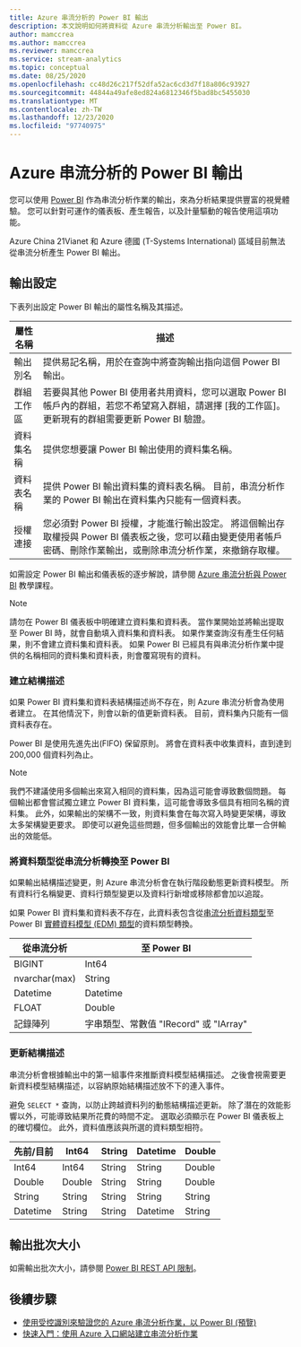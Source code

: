 ```yaml
---
title: Azure 串流分析的 Power BI 輸出
description: 本文說明如何將資料從 Azure 串流分析輸出至 Power BI。
author: mamccrea
ms.author: mamccrea
ms.reviewer: mamccrea
ms.service: stream-analytics
ms.topic: conceptual
ms.date: 08/25/2020
ms.openlocfilehash: cc48d26c217f52dfa52ac6cd3d7f18a806c93927
ms.sourcegitcommit: 44844a49afe8ed824a6812346f5bad8bc5455030
ms.translationtype: MT
ms.contentlocale: zh-TW
ms.lasthandoff: 12/23/2020
ms.locfileid: "97740975"
---
```

# <a name="power-bi-output-from-azure-stream-analytics"></a>Azure 串流分析的 Power BI 輸出

您可以使用 [Power BI](https://powerbi.microsoft.com/) 作為串流分析作業的輸出，來為分析結果提供豐富的視覺體驗。 您可以針對可運作的儀表板、產生報告，以及計量驅動的報告使用這項功能。

Azure China 21Vianet 和 Azure 德國 (T-Systems International) 區域目前無法從串流分析產生 Power BI 輸出。

## <a name="output-configuration"></a>輸出設定

下表列出設定 Power BI 輸出的屬性名稱及其描述。

| 屬性名稱 | 描述 |
| --- | --- |
| 輸出別名 |提供易記名稱，用於在查詢中將查詢輸出指向這個 Power BI 輸出。 |
| 群組工作區 |若要與其他 Power BI 使用者共用資料，您可以選取 Power BI 帳戶內的群組，若您不希望寫入群組，請選擇 [我的工作區]。 更新現有的群組需要更新 Power BI 驗證。 |
| 資料集名稱 |提供您想要讓 Power BI 輸出使用的資料集名稱。 |
| 資料表名稱 |提供 Power BI 輸出資料集的資料表名稱。 目前，串流分析作業的 Power BI 輸出在資料集內只能有一個資料表。 |
| 授權連接 | 您必須對 Power BI 授權，才能進行輸出設定。 將這個輸出存取權授與 Power BI 儀表板之後，您可以藉由變更使用者帳戶密碼、刪除作業輸出，或刪除串流分析作業，來撤銷存取權。 | 

如需設定 Power BI 輸出和儀表板的逐步解說，請參閱 [Azure 串流分析與 Power BI](stream-analytics-power-bi-dashboard.md) 教學課程。

> [!NOTE]
> 請勿在 Power BI 儀表板中明確建立資料集和資料表。 當作業開始並將輸出提取至 Power BI 時，就會自動填入資料集和資料表。 如果作業查詢沒有產生任何結果，則不會建立資料集和資料表。 如果 Power BI 已經具有與串流分析作業中提供的名稱相同的資料集和資料表，則會覆寫現有的資料。
>

### <a name="create-a-schema"></a>建立結構描述

如果 Power BI 資料集和資料表結構描述尚不存在，則 Azure 串流分析會為使用者建立。 在其他情況下，則會以新的值更新資料表。 目前，資料集內只能有一個資料表存在。 

Power BI 是使用先進先出(FIFO) 保留原則。 將會在資料表中收集資料，直到達到 200,000 個資料列為止。

> [!NOTE]
> 我們不建議使用多個輸出來寫入相同的資料集，因為這可能會導致數個問題。 每個輸出都會嘗試獨立建立 Power BI 資料集，這可能會導致多個具有相同名稱的資料集。 此外，如果輸出的架構不一致，則資料集會在每次寫入時變更架構，導致太多架構變更要求。 即使可以避免這些問題，但多個輸出的效能會比單一合併輸出的效能低。

### <a name="convert-a-data-type-from-stream-analytics-to-power-bi"></a>將資料類型從串流分析轉換至 Power BI

如果輸出結構描述變更，則 Azure 串流分析會在執行階段動態更新資料模型。 所有資料行名稱變更、資料行類型變更以及資料行新增或移除都會加以追蹤。

如果 Power BI 資料集和資料表不存在，此資料表包含從[串流分析資料類型](/stream-analytics-query/data-types-azure-stream-analytics)至 Power BI [實體資料模型 (EDM) 類型](/dotnet/framework/data/adonet/entity-data-model)的資料類型轉換。

從串流分析 | 至 Power BI
-----|-----
BIGINT | Int64
nvarchar(max) | String
Datetime | Datetime
FLOAT | Double
記錄陣列 | 字串類型、常數值 "IRecord" 或 "IArray"

### <a name="update-the-schema"></a>更新結構描述

串流分析會根據輸出中的第一組事件來推斷資料模型結構描述。 之後會視需要更新資料模型結構描述，以容納原始結構描述放不下的連入事件。

避免 `SELECT *` 查詢，以防止跨越資料列的動態結構描述更新。 除了潛在的效能影響以外，可能導致結果所花費的時間不定。 選取必須顯示在 Power BI 儀表板上的確切欄位。 此外，資料值應該與所選的資料類型相符。

先前/目前 | Int64 | String | Datetime | Double
-----------------|-------|--------|----------|-------
Int64 | Int64 | String | String | Double
Double | Double | String | String | Double
String | String | String | String | String 
Datetime | String | String |  Datetime | String

## <a name="output-batch-size"></a>輸出批次大小

如需輸出批次大小，請參閱 [Power BI REST API 限制](/power-bi/developer/automation/api-rest-api-limitations)。

## <a name="next-steps"></a>後續步驟

* [使用受控識別來驗證您的 Azure 串流分析作業，以 Power BI (預覽) ](powerbi-output-managed-identity.md)
* [快速入門：使用 Azure 入口網站建立串流分析作業](stream-analytics-quick-create-portal.md)